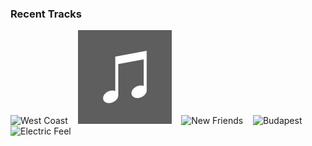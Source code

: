 ### Recent Tracks
<img href='https://www.last.fm/music/coconut%2brecords/_/west%2bcoast' src='https://lastfm.freetls.fastly.net/i/u/300x300/2fcd3f3dca794eb397036ca87b2f12e7.png' width='150' height='150' alt='West Coast'>&nbsp;&nbsp;&nbsp;&nbsp;<img href='https://www.last.fm/music/kazlo/_/oxygen' src='https://github.com/atfinke/atfinke/blob/master/placeholder.jpeg?raw=true' width='150' height='150' alt='Oxygen'>&nbsp;&nbsp;&nbsp;&nbsp;<img href='https://www.last.fm/music/kid%2bcadaver/_/new%2bfriends' src='https://lastfm.freetls.fastly.net/i/u/300x300/62bdc61b4c27de0c8c015d05ac383b02.png' width='150' height='150' alt='New Friends'>&nbsp;&nbsp;&nbsp;&nbsp;<img href='https://www.last.fm/music/george%2bezra/_/budapest' src='https://lastfm.freetls.fastly.net/i/u/300x300/b004bd7eb038b9c4a11a5ae35ebd9934.png' width='150' height='150' alt='Budapest'>&nbsp;&nbsp;&nbsp;&nbsp;<img href='https://www.last.fm/music/mgmt/_/electric%2bfeel' src='https://lastfm.freetls.fastly.net/i/u/300x300/996e2f00e3b7aeaca4748aed1d3bb1e3.png' width='150' height='150' alt='Electric Feel'>&nbsp;&nbsp;&nbsp;&nbsp;